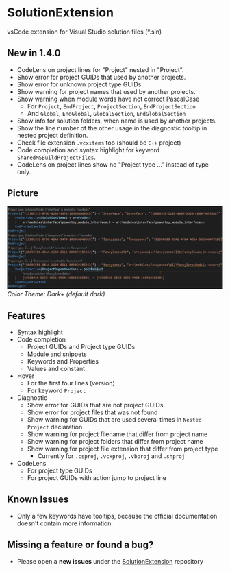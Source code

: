 # SolutionExtension

vsCode extension for Visual Studio solution files (*.sln)

## New in 1.4.0

* CodeLens on project lines for "Project" nested in "Project".
* Show error for project GUIDs that used by another projects.
* Show error for unknown project type GUIDs.
* Show warning for project names that used by another projects.
* Show warning when module words have not correct PascalCase
  * For `Project`, `EndProject`, `ProjectSection`, `EndProjectSection`
  * And `Global`, `EndGlobal`, `GlobalSection`, `EndGlobalSection`
* Show info for solution folders, when name is used by another projects.
* Show the line number of the other usage in the diagnostic tooltip in nested project definition.
* Check file extension `.vcxitems` too (should be `C++` project)
* Code completion and syntax highlight for keyword `SharedMSBuildProjectFiles`.
* CodeLens on project lines show no "Project type ..." instead of type only.

## Picture

![picture](https://raw.githubusercontent.com/TobiasSekan/SolutionExtension/main/docs/readme.png)
_Color Theme: Dark+ (default dark)_

## Features

* Syntax highlight
* Code completion
  * Project GUIDs and Project type GUIDs
  * Module and snippets
  * Keywords and Properties
  * Values and constant
* Hover
  * For the first four lines (version)
  * For keyword `Project`
* Diagnostic
  * Show error for GUIDs that are not project GUIDs
  * Show error for project files that was not found
  * Show warning for GUIDs that are used several times in `Nested Project` declaration
  * Show warning for project filename that differ from project name
  * Show warning for project folders that differ from project name
  * Show warning for project file extension that differ from project type
    * Currently for `.csproj`, `.vcxproj`, `.vbproj` and `.shproj`
* CodeLens
  * For project type GUIDs
  * For project GUIDs with action jump to project line

## Known Issues

* Only a few keywords have tooltips, because the official documentation doesn't contain more information.

## Missing a feature or found a bug?

* Please open a **new issues** under the [SolutionExtension](https://github.com/TobiasSekan/SolutionExtension/issues) repository
